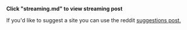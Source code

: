 **Click "streaming.md" to view streaming post**

If you'd like to suggest a site you can use the reddit [suggestions post.](https://www.reddit.com/r/FREEMEDIAHECKYEAH/comments/ccrmsv/changelog_plans_suggestions/)
